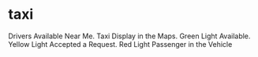 # taxi
Drivers Available Near Me. Taxi Display in the Maps. Green Light Available. Yellow Light Accepted a Request. Red Light Passenger in the Vehicle
